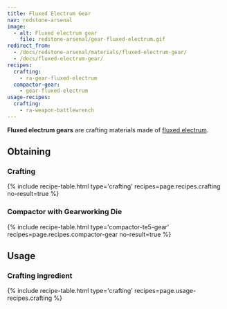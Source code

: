 ```yaml
---
title: Fluxed Electrum Gear
nav: redstone-arsenal
image:
  - alt: Fluxed electrum gear
    file: redstone-arsenal/gear-fluxed-electrum.gif
redirect_from:
  - /docs/redstone-arsenal/materials/fluxed-electrum-gear/
  - /docs/fluxed-electrum-gear/
recipes:
  crafting:
    - ra-gear-fluxed-electrum
  compactor-gear:
    - gear-fluxed-electrum
usage-recipes:
  crafting:
    - ra-weapon-battlewrench
---
```


**Fluxed electrum gears** are crafting materials made of [fluxed
electrum](/docs/redstone-arsenal/fluxed-electrum-ingot/).


Obtaining
---------

### Crafting
{% include recipe-table.html type='crafting' recipes=page.recipes.crafting no-result=true %}

### Compactor with Gearworking Die
{% include recipe-table.html type='compactor-te5-gear' recipes=page.recipes.compactor-gear no-result=true %}


Usage
-----

### Crafting ingredient
{% include recipe-table.html type='crafting' recipes=page.usage-recipes.crafting %}
